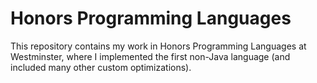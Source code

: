 # Honors Programming Languages

This repository contains my work in Honors Programming Languages at Westminster, where I implemented the first non-Java language (and included many other custom optimizations).
